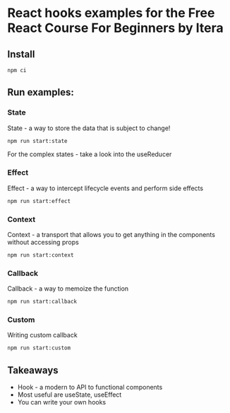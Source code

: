 # React hooks examples for the Free React Course For Beginners by Itera

## Install

```cmd
npm ci
```

## Run examples:

### State

State - a way to store the data that is subject to change!

```cmd
npm run start:state
```

For the complex states - take a look into the useReducer

### Effect

Effect - a way to intercept lifecycle events and perform side effects

```cmd
npm run start:effect
```

### Context

Context - a transport that allows you to get anything in the components without accessing props

```cmd
npm run start:context
```

### Callback

Callback - a way to memoize the function

```cmd
npm run start:callback
```

### Custom

Writing custom callback

```cmd
npm run start:custom
```

## Takeaways

- Hook - a modern to API to functional components
- Most useful are useState, useEffect
- You can write your own hooks
